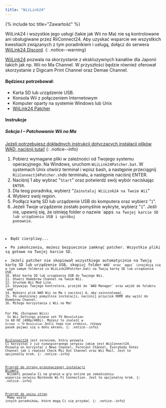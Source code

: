 ```yaml
---
title: "WiiLink24"
---
```


{% include toc title="Zawartość" %}

WiiLink24 i wszystkie jego usługi (takie jak Wii no Ma) nie są kontrolowane ani obsługiwane przez RiiConnect24. Aby uzyskać wsparcie we wszystkich kwestiach związanych z tym poradnikiem i usługą, dołącz do serwera [WiiLink24 Discord](https://discord.gg/n4ta3w6).
{: .notice--warning}

[WiiLink24](https://wiilink24.com/) pozwala na skorzystanie z ekskluzywnych kanałów dla Japonii takich jak np. Wii no Ma Channel. W przyszłości będzie również oferował skorzystanie z Digicam Print Channel oraz Demae Channel.

#### Będziesz potrzebował:

* Karta SD lub urządzenie USB.
* Konsola Wii z połączeniem Internetowym
* Komputer oparty na systemie Windows lub Unix
* [WiiLink24 Patcher](https://github.com/WiiLink24/WiiLink24-Patcher/releases)

#### Instrukcje

##### Sekcja I – Patchowanie Wii no Ma

[Jeżeli potrzebujesz dokładnych instrukcji dotyczących instalacji plików WAD, naciśnij tutaj!](wiimodlite)
{: .notice--info}

1. Pobierz wymagane pliki w zależności od Twojego systemu operacyjnego. Na Windows, uruchom `WiiLink24Patcher.bat`. W systemach Unix otwórz terminal i wpisz bash, a następnie przeciągnij `RiiConnect24Patcher.sh`do terminalu, a następnie naciśnij ENTER.
2. Naciśnij 1 aby wybrać "`Start`" oraz potwierdź swój wybór naciskając `ENTER`.
3. Dla teog poradnika, wybierz "`Zainstaluj WiiLink24 na Twoim Wii`"
4. Wybierz swój region.
5. Podłącz kartę SD lub urządzenie USB do komputera oraz wybierz "`1`".
6. Jeżeli Twoje urządzenie zostało pomyślnie wykryte, wybierz "`1`". Jeśli nie, upewnij się, że istnieję folder o nazwie `apps<code> na Twojej karcie SD lub urządzeniu USB i spróbuj ponownie.</li>
<li>Bądź cierpliwy...</li>
<li>Po zakończeniu, możesz bezpiecznie zamknąć patcher. Wszystkie pliki są gotowe na Twojej karcie SD.</li>
<li>Jeżeli patcher nie skopiował wszystkiego automatycznie na Twoją kartę SD lub urządzenie USB, skopiuj folder <code>WAD` oraz `apps` (znajdują się w tym samym folderze co WiiLink24Patcher.bat) na Twoją kartę SD lub urządzenie USB.
10. Włóż kartę SD lub urządzenie USB do Twojego Wii.
11. Otwórz Homebrew Channel na Twoim Wii.
12. Uruchom Wii Mod Lite.
13. Używając Twojego kontrolera, przejdź do `WAD Manager` oraz wejdź do folderu `wad`.
14. Wybierz plik WAD Wii no Ma i naciśnij A, aby zainstalować.
15. Po ukońzconej pomyślnie instalacji, naciśnij przycisk HOME aby wyjść do Homebrew Channel.
16. Miłego korzystania z Wii no Ma!

For PAL (European Wiis)<br> In Wii Settings please set TV Resolution to 60 HZ (480p/480i). Możesz to znaleźć w `Screen -> TV Resolution` Jeśli tego nie zrobisz, różowy pasek pojawi się u dołu ekranu.
{: .notice--info}

[RiiConnect24](riiconnect24) jest serwisem, który pozwala Ci korzystać z już niewspieranego serwisu jakim jest WiiConnect24. Pozwala on korzystać z News Channel, Forecast Channel, Everybody Votes Channel jak i również Check Mii Out Channel oraz Wii Mail. Jest to opcjonalny krok.
{: .notice--info}

[Przejdź do strony przeznaczonej instalacji Wiimmfi](wiimmfi)<br> Wiimmfi pozwala Ci na granie w gry online po zakończeniu wsparcia serwisu Nintendo Wi-Fi Connection. Jest to opcjonalny krok.
{: .notice--info}

[Przejdź do spisu stron](site-navigation)<br> Mamy wiele innych poradników, które mogą Ci się przydać.
{: .notice--info}
